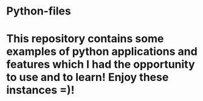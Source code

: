 # Python-files

# This repository contains some examples of python applications and features which I had the opportunity to use and to learn! Enjoy these instances =)!

